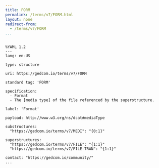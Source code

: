 ```yaml
---
title: FORM
permalink: /terms/v7/FORM.html
layout: none
redirect-from:
  - /terms/v7/FORM
...
```


```

%YAML 1.2
---
lang: en-US

type: structure

uri: https://gedcom.io/terms/v7/FORM

standard tag: 'FORM'

specification:
  - Format
  - The [media type] of the file referenced by the superstructure.

label: 'Format'

payload: http://www.w3.org/ns/dcat#mediaType

substructures:
  "https://gedcom.io/terms/v7/MEDI": "{0:1}"

superstructures:
  "https://gedcom.io/terms/v7/FILE": "{1:1}"
  "https://gedcom.io/terms/v7/FILE-TRAN": "{1:1}"

contact: "https://gedcom.io/community/"
...

```

